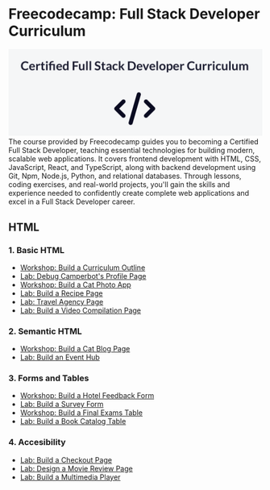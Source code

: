 # Freecodecamp: Full Stack Developer Curriculum

<img src="https://github.com/TurkishDelightCo/full-stack-developer/blob/main/freecodecamp.png?raw=true" />
The course provided by Freecodecamp guides you to becoming a Certified Full Stack Developer, teaching essential technologies for building modern, scalable web applications. It covers frontend development with HTML, CSS, JavaScript, React, and TypeScript, along with backend development using Git, Npm, Node.js, Python, and relational databases. Through lessons, coding exercises, and real-world projects, you'll gain the skills and experience needed to confidently create complete web applications and excel in a Full Stack Developer career.

## HTML
### 1. Basic HTML
 - [Workshop: Build a Curriculum Outline](https://github.com/TurkishDelightCo/full-stack-developer/tree/main/HTML/Basic%20HTML/Basics/Build%20Curriculum%20Outline)
 - [Lab: Debug Camperbot's Profile Page](https://github.com/TurkishDelightCo/full-stack-developer/tree/main/HTML/Basic%20HTML/Basics/Debug%20Camperbot's%20Profile%20Page)
 - [Workshop: Build a Cat Photo App](https://github.com/TurkishDelightCo/full-stack-developer/tree/main/HTML/Basic%20HTML/Basics/CatPhotoApp)
 - [Lab: Build a Recipe Page](https://github.com/TurkishDelightCo/full-stack-developer/tree/main/HTML/Basic%20HTML/Basics/Build%20a%20Recipe%20Page)
 - [Lab: Travel Agency Page](https://github.com/TurkishDelightCo/full-stack-developer/tree/main/HTML/Basic%20HTML/HTML%20Fundamentals/Travel%20Agency%20Page)
 - [Lab: Build a Video Compilation Page](https://github.com/TurkishDelightCo/full-stack-developer/tree/main/HTML/Basic%20HTML/Working%20with%20Media/Build%20a%20Video%20Compilation%20Page)
### 2. Semantic HTML
- [Workshop: Build a Cat Blog Page](https://github.com/TurkishDelightCo/full-stack-developer/tree/main/HTML/Semantic%20HTML/Build%20Cat%20Blog%20Page)
- [Lab: Build an Event Hub](https://github.com/TurkishDelightCo/full-stack-developer/tree/main/HTML/Semantic%20HTML/Build%20an%20Event%20Hub)
### 3. Forms and Tables
- [Workshop: Build a Hotel Feedback Form](https://github.com/TurkishDelightCo/full-stack-developer/tree/main/HTML/Forms%20and%20Tables/Working%20with%20Tables/Build%20a%20Hotel%20Feedback%20Form)
- [Lab: Build a Survey Form](https://github.com/TurkishDelightCo/full-stack-developer/tree/main/HTML/Forms%20and%20Tables/Working%20with%20Tables/Build%20a%20Survey%20Form)
- [Workshop: Build a Final Exams Table](https://github.com/TurkishDelightCo/full-stack-developer/tree/main/HTML/Forms%20and%20Tables/Working%20with%20Tables/Build%20a%20Hotel%20Feedback%20Form)
- [Lab: Build a Book Catalog Table](https://github.com/TurkishDelightCo/full-stack-developer/tree/main/HTML/Forms%20and%20Tables/Working%20with%20Tables/Build%20a%20Book%20Catalog%20Table)
### 4. Accesibility
- [Lab: Build a Checkout Page](https://github.com/TurkishDelightCo/full-stack-developer/tree/main/HTML/Accessibility/Build%20a%20Checkout%20Page)
- [Lab: Design a Movie Review Page](https://github.com/TurkishDelightCo/full-stack-developer/tree/main/HTML/Accessibility/Design%20a%20Movie%20Review%20Page)
- [Lab: Build a Multimedia Player](https://github.com/TurkishDelightCo/full-stack-developer/tree/main/HTML/Accessibility/Build%20a%20Multimedia%20Player)
